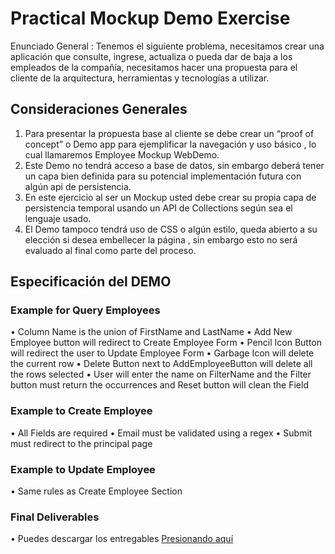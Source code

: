 # Practical Mockup Demo Exercise

Enunciado General : Tenemos el siguiente problema, necesitamos crear una aplicación que consulte, ingrese, actualiza o pueda dar de baja a los empleados de la compañía, necesitamos hacer una propuesta para el cliente de la arquitectura, herramientas y tecnologías a utilizar.

## Consideraciones Generales

1. Para presentar la propuesta base al cliente se debe crear un “proof of concept” o Demo app para ejemplificar la navegación y uso básico , lo cual llamaremos Employee Mockup WebDemo.
2. Este Demo no tendrá acceso a base de datos, sin embargo deberá tener un capa bien definida para su potencial implementación futura con algún api de persistencia.
3. En este ejercicio al ser un Mockup usted debe crear su propia capa de persistencia temporal usando un API de Collections  según sea el lenguaje usado.
4. El Demo tampoco tendrá uso de CSS o algún estilo, queda abierto a su elección si desea embellecer la página , sin embargo esto no será evaluado al final como parte del proceso.

## Especificación del DEMO

### Example for Query Employees

•	Column Name is the union of FirstName and LastName
•	Add New Employee button will redirect to Create Employee Form
•	Pencil Icon Button will redirect the user to Update Employee Form
•	Garbage Icon will delete the current row
•	Delete Button next to AddEmployeeButton will delete all the rows selected
•	User will enter the name on FilterName and the Filter button must return the occurrences and Reset button will clean the Field

### Example to Create Employee

•	All Fields are required
•	Email must be validated using a regex 
•	Submit must redirect to the principal page


### Example to Update Employee

•	Same rules as Create Employee Section

### Final Deliverables

•	Puedes descargar los entregables [Presionando aquí](https://1drv.ms/u/s!AnMewgxKFlbhg6FK9Urr1MbZn_WVKA?e=pq5uu8)
